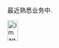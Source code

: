 最近熟悉业务中.

<img width="24" height="47" alt="image" src="https://github.com/user-attachments/assets/46f2c4e3-8b1e-4332-885d-b79962220c5b" />
